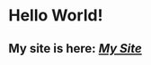 
# Hello World! 

## My site is here: *<a href="https://luffinage.github.io/Page_Main.html">My Site</a>*


